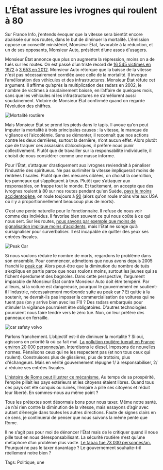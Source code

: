 # L’État assure les ivrognes qui roulent à 80

Sur France Info, j’entends évoquer que la vitesse sera bientôt encore abaissée sur nos routes, dans le but de diminuer la mortalité. L’émission oppose un conseillé ministériel, Monsieur État, favorable à la réduction, et un de ses opposants, Monsieur Auto, président d’une assos d'usagers.

Monsieur État annonce que plus on augmente la répression, moins on a de tués sur les routes. On est passé d’un triste record de [16 545 victimes en 1972](http://www.securite-routiere.org/Fiches/statistiques/statfr.htm) à [3 653 en 2012](http://fr.wikipedia.org/wiki/Accident_de_la_route_en_France). Monsieur Auto rétorque que la baisse de la vitesse n'est pas nécessairement corrélée avec celle de la mortalité. Il invoque l’amélioration des véhicules et des infrastructures. Monsieur État réfute cet argument. Il affirme qu’après la multiplication des radars en 2002, le nombre de victimes à soudainement baissé, en l’affaire de quelques mois, sans que les véhicules ni les infrastructures ne s’améliorent aussi soudainement. Victoire de Monsieur État confirmée quand on regarde l’évolution des chiffres.

![Mortalité routière](http://blog.tcrouzet.comhttps://tcrouzet.com/images_tc/2013/10/route1-630x404.png)

Mais Monsieur État se prend les pieds dans le tapis. Il avoue qu’on peut imputer la mortalité à trois principales causes : la vitesse, le manque de vigilance et l’alcoolémie. Sans se démonter, il reconnaît que nos actions contre les deux dernières, surtout la dernière, n’ont aucun effet. Alors plutôt que de traquer ces assassins d’alcooliques, il préfère nous punir collectivement. Plutôt que de travailler sur la responsabilité individuelle, il choisit de nous considérer comme une masse informe.

Pour l’État, s’attaquer drastiquement aux ivrognes reviendrait à pénaliser l’industrie des spiritueux. Ne pas surlimiter la vitesse impliquerait moins de rentrées fiscales. Plutôt que des mesures ciblées, on choisit la coercition, les panneaux qui s’appliquent à tous. Plutôt que s’attaquer aux responsables, on frappe tout le monde. Et tacitement, on accepte que des ivrognes roulent à 80 sur nos routes pendant qu'en Suède, [pays le moins accidentogène](http://roadskillmap.com/), on roule toujours à [90](http://fr.wikipedia.org/wiki/Limitations_de_vitesse_en_Su%C3%A8de) (alors qu'on roule moins vite aux USA où il y a proportionnellement beaucoup plus de morts).

C’est une pente naturelle pour le fonctionnaire. Il refuse de nous voir comme des individus. Il favorise bien souvent ce qui nous coûte à ce qui nous sert. Sur les routes, [nous savons par exemple que moins de signalisation implique moins d’accidents](http://blog.tcrouzet.com/2008/06/22/rever-de-routes-plus-securisees/), mais l’État ne songe qu’à sursignaliser pour surverbaliser. Il est incapable de quitter des yeux ses entrées fiscales.

![Peak Car](http://blog.tcrouzet.comhttps://tcrouzet.com/images_tc/2013/10/route2-630x457.gif)

Si nous voulons réduire le nombre de morts, regardons le problème dans son ensemble. Pour commencer, admettons que nous avons depuis 2005 franchi le [peak car](http://en.wikipedia.org/wiki/Peak_car). Alors peut-être que la diminution du nombre de tués s’explique en partie parce que nous roulons moins, surtout les jeunes qui se fichent éperdument des bagnoles. Dans cette perspective, l’argument imparable de Monsieur État contre Monsieur Auto doit être tempéré. Par ailleurs, si la voiture est dangereuse, pourquoi le gouvernement en soutient-il l’industrie, nécessairement moribonde suite au peak car ? Et quitte à la soutenir, ne devrait-ils pas imposer la commercialisation de voitures qui ne tuent pas (on y arrive bien avec les F1) ? Des radars embarqués pour stimuler la vigilance pourraient être obligatoires. D'autres technologies pourraient nous faire tendre vers le zéro tué. Non, on leur préfère des panneaux en ferraille.

![car safety volvo](http://blog.tcrouzet.comhttps://tcrouzet.com/images_tc/2013/10/car_safety_volvo_sweden_1.jpg)

Parlons franchement. L’objectif est-il de diminuer la mortalité ? Si oui, agissons en priorité là où ça fait mal. [La pollution routière tuerait en France environ 20 000 personnes/an.](http://www.consoglobe.com/idee-recue-route-tue-pollution-4242-cg) Interdisons le diesel. Imposons de nouvelles normes. Pénalisons ceux qui ne les respectent pas (et non tous ceux qui roulent). Construisons plus de glissières, plus de trottoirs, plus d'échangeurs. Mais en vérité gouvernement répugne 1/ à responsabiliser, 2/ à réduire ses entrées fiscales.

[L’histoire de Rome peut illustrer ce mécanisme.](http://www.24hgold.com/francais/actualite-or-argent-sommes-nous-rome-.aspx?article=4547264994G10020&redirect=false&contributor=Damien+Theillier&mk=2) Au temps de sa prospérité, l’empire pillait les pays extérieurs et les citoyens étaient libres. Quand tous ces pays ont été conquis ou ruinés, l’empire a pillé ses citoyens et réduit leur liberté. En sommes-nous au même point ?

Tous les prétextes sont désormais bons pour nous taxer. Même notre santé. Je n’ai rien contre la diminution de la vitesse, mais essayons d’agir avec autant d’énergie dans toutes les autres directions. Faute de signes clairs en ce sens, je continuerai de penser que nous suivons la même pente que Rome.

Il ne s’agit pas pour moi de dénoncer l’État mais de le critiquer quand il noue pille tout en nous déresponsabilisant. La sécurité routière n’est qu’une métaphore d’un problème plus vaste. [Le tabac tue 73 000 personnes/an.](http://www.inpes.sante.fr/10000/themes/tabac/index.asp) Pourquoi ne pas le taxer davantage ? Le gouvernement souhaite-t-il réellement notre bien ?

Tags: Politique, une